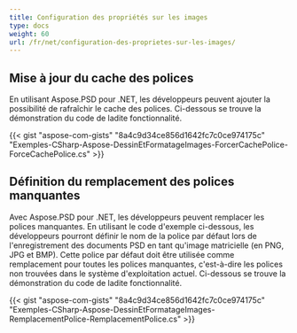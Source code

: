 ```yaml
---
title: Configuration des propriétés sur les images
type: docs
weight: 60
url: /fr/net/configuration-des-proprietes-sur-les-images/
---
```


## **Mise à jour du cache des polices**
En utilisant Aspose.PSD pour .NET, les développeurs peuvent ajouter la possibilité de rafraîchir le cache des polices. Ci-dessous se trouve la démonstration du code de ladite fonctionnalité.


{{< gist "aspose-com-gists" "8a4c9d34ce856d1642fc7c0ce974175c" "Exemples-CSharp-Aspose-DessinEtFormatageImages-ForcerCachePolice-ForceCachePolice.cs" >}}
## **Définition du remplacement des polices manquantes**
Avec Aspose.PSD pour .NET, les développeurs peuvent remplacer les polices manquantes. En utilisant le code d'exemple ci-dessous, les développeurs pourront définir le nom de la police par défaut lors de l'enregistrement des documents PSD en tant qu'image matricielle (en PNG, JPG et BMP). Cette police par défaut doit être utilisée comme remplacement pour toutes les polices manquantes, c'est-à-dire les polices non trouvées dans le système d'exploitation actuel. Ci-dessous se trouve la démonstration du code de ladite fonctionnalité.

{{< gist "aspose-com-gists" "8a4c9d34ce856d1642fc7c0ce974175c" "Exemples-CSharp-Aspose-DessinEtFormatageImages-RemplacementPolice-RemplacementPolice.cs" >}}
